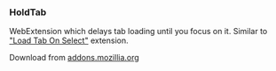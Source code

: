 ### HoldTab

WebExtension which delays tab loading until you focus on it. Similar to ["Load Tab On Select"](https://addons.mozilla.org/en-US/firefox/addon/load-tab-on-select/) extension.

Download from [addons.mozillia.org](https://addons.mozilla.org/en-US/firefox/addon/holdtab/)